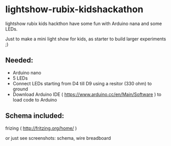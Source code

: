 # lightshow-rubix-kidshackathon
lightshow rubix kids hackthon have some fun with Arduino nana and some LEDs.

Just to make a mini light show for kids, as starter to build larger experiments ;)

## Needed:
* Arduino nano
* 5 LEDs
* Connect LEDs starting from D4 till D9 using a resitor (330 ohm) to ground
* Download Arduino IDE ( https://www.arduino.cc/en/Main/Software ) to load code to Arduino

## Schema included:

frizing ( http://fritzing.org/home/ )

or just see screenshots: schema, wire breadboard


